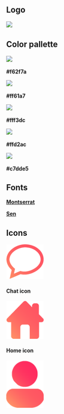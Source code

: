 ## Logo
<img src="https://preview.redd.it/mgoq5blqd2u21.png?width=960&crop=smart&auto=webp&s=fcd0dd2a20bfd0fc4e536e4b2754d3741339d379" width="400">

## Color pallette  

<img src="https://color-hex.org/colors/f62f8a.png" width="300"> 

**#f62f7a**

<img src="https://color-hex.org/colors/ff61a7.png" width="300">

**#ff61a7**

<img src="https://color-hex.org/colors/fff3dc.png" width="300">

**#fff3dc**

<img src="https://color-hex.org/colors/ffd2ac.png" width="300">

**#ffd2ac**

<img src="https://color-hex.org/colors/c7dde5.png" width="300">

**#c7dde5**

## Fonts 
**[Montserrat](https://fonts.google.com/specimen/Montserrat)**

**[Sen](https://fonts.google.com/specimen/Sen)**

## Icons

<img src="https://github.com/tsjuusmei/blokTech/blob/master/docs/images/chat.icon.png?raw=true" width="100">

#### Chat icon

<img src="https://github.com/tsjuusmei/blokTech/blob/master/docs/images/home.icon.png?raw=true" width="100">

#### Home icon

<img src="https://github.com/tsjuusmei/blokTech/blob/master/docs/images/profile.icon.png?raw=true" width="100">

